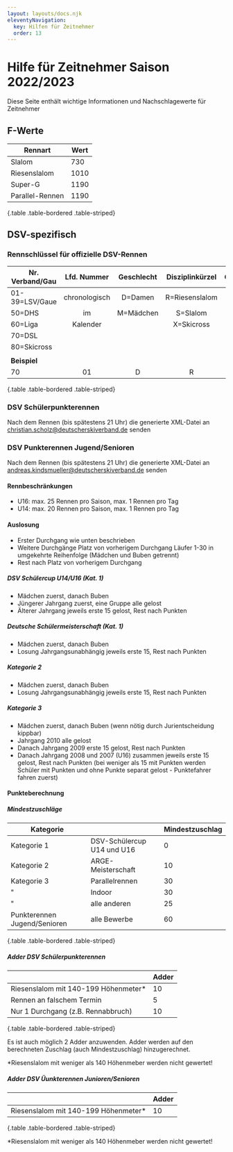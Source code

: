 ```yaml
---
layout: layouts/docs.njk
eleventyNavigation:
  key: Hilfen für Zeitnehmer
  order: 13
---
```


# Hilfe für Zeitnehmer Saison 2022/2023

Diese Seite enthält wichtige Informationen und Nachschlagewerte für Zeitnehmer

## F-Werte

| Rennart         | Wert |
| --------------- | ---- |
| Slalom          | 730  |
| Riesenslalom    | 1010 |
| Super-G         | 1190 |
| Parallel-Rennen | 1190 |

{.table .table-bordered .table-striped}

## DSV-spezifisch

### Rennschlüssel für offizielle DSV-Rennen

| Nr. Verband/Gau |  Lfd. Nummer  | Geschlecht | Disziplinkürzel | Geschlecht | Disziplinkürzel |
| --------------- |:-------------:|:----------:|:---------------:|:----------:|:---------------:|
| 01-39=LSV/Gaue  | chronologisch |  D=Damen   | R=Riesenslalom  |  H=Herren  | R=Riesenslalom  |
| 50=DHS          |      im       |  M=Mädchen |    S=Slalom     |  B=Buben   |    S=Slalom     |
| 60=Liga         |   Kalender    |            |   X=Skicross    |            |   X=Skicross    |
| 70=DSL          |               |            |                 |            |                 |
| 80=Skicross     |               |            |                 |            |                 |
|                 |               |            |                 |            |                 |
| **Beispiel**    |               |            |                 |            |                 |
| 70              |      01       |     D      |        R        |     H      |        R        |

{.table .table-bordered .table-striped}

### DSV Schülerpunkterennen

Nach dem Rennen (bis spätestens 21 Uhr) die generierte XML-Datei an [christian.scholz@deutscherskiverband.de](mailto:christian.scholz@deutscherskiverband.de) senden

### DSV Punkterennen Jugend/Senioren

Nach dem Rennen (bis spätestens 21 Uhr) die generierte XML-Datei an [andreas.kindsmueller@deutscherskiverband.de](mailto:andreas.kindsmueller@deutscherskiverband.de) senden

#### Rennbeschränkungen

- U16: max. 25 Rennen pro Saison, max. 1 Rennen pro Tag
- U14: max. 20 Rennen pro Saison, max. 1 Rennen pro Tag

#### Auslosung

- Erster Durchgang wie unten beschrieben
- Weitere Durchgänge Platz von vorherigem Durchgang Läufer 1-30 in umgekehrte Reihenfolge (Mädchen und Buben getrennt)
- Rest nach Platz von vorherigem Durchgang

##### DSV Schülercup U14/U16 (Kat. 1)

- Mädchen zuerst, danach Buben
- Jüngerer Jahrgang zuerst, eine Gruppe alle gelost
- Älterer Jahrgang jeweils erste 15 gelost, Rest nach Punkten

##### Deutsche Schülermeisterschaft  (Kat. 1)

- Mädchen zuerst, danach Buben
- Losung Jahrgangsunabhängig jeweils erste 15, Rest nach Punkten

##### Kategorie 2

- Mädchen zuerst, danach Buben
- Losung Jahrgangsunabhängig jeweils erste 15, Rest nach Punkten

##### Kategorie 3

- Mädchen zuerst, danach Buben (wenn nötig durch Jurientscheidung kippbar)
- Jahrgang 2010 alle gelost
- Danach Jahrgang 2009 erste 15 gelost, Rest nach Punkten
- Danach Jahrgang 2008 und 2007 (U16) zusammen jeweils erste 15 gelost, Rest nach Punkten (bei weniger als 15 mit Punkten werden Schüler mit Punkten und ohne Punkte separat gelost - Punktefahrer fahren zuerst)

#### Punkteberechnung

##### Mindestzuschläge

| Kategorie   |                            | Mindestzuschlag     |
| ----------- | -------------------------- | ------------------- |
| Kategorie 1 | DSV-Schülercup U14 und U16 | 0                   |
| Kategorie 2 | ARGE-Meisterschaft         | 10                  |
| Kategorie 3 | Parallelrennen             | 30                  |
| "           | Indoor                     | 30                  |
| "           | alle anderen               | 25                  |
| Punkterennen Jugend/Senioren | alle Bewerbe | 60 |

{.table .table-bordered .table-striped}

##### Adder DSV Schülerpunkterennen

|                                      | Adder |
| ------------------------------------ | ----- |
| Riesenslalom mit 140-199 Höhenmeter* | 10    |
| Rennen an falschem Termin            | 5     |
| Nur 1 Durchgang (z.B. Rennabbruch)   | 10    |

{.table .table-bordered .table-striped}

Es ist auch möglich 2 Adder anzuwenden. Adder werden auf den berechneten Zuschlag (auch Mindestzuschlag) hinzugerechnet.

*Riesenslalom mit weniger als 140 Höhenmeber werden nicht gewertet!

##### Adder DSV Üunkterennen Junioren/Senioren

|                                      | Adder |
| ------------------------------------ | ----- |
| Riesenslalom mit 140-199 Höhenmeter* | 10    |

{.table .table-bordered .table-striped}

*Riesenslalom mit weniger als 140 Höhenmeber werden nicht gewertet!
